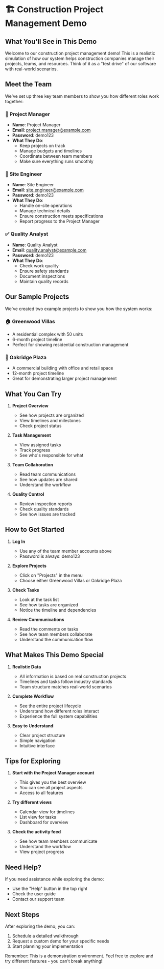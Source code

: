# 🏗️ Construction Project Management Demo

## What You'll See in This Demo

Welcome to our construction project management demo! This is a realistic simulation of how our system helps construction companies manage their projects, teams, and resources. Think of it as a "test drive" of our software with real-world scenarios.

## Meet the Team

We've set up three key team members to show you how different roles work together:

### 👥 Project Manager

- **Name**: Project Manager
- **Email**: project.manager@example.com
- **Password**: demo123
- **What They Do**:
  - Keep projects on track
  - Manage budgets and timelines
  - Coordinate between team members
  - Make sure everything runs smoothly

### 👷 Site Engineer

- **Name**: Site Engineer
- **Email**: site.engineer@example.com
- **Password**: demo123
- **What They Do**:
  - Handle on-site operations
  - Manage technical details
  - Ensure construction meets specifications
  - Report progress to the Project Manager

### ✅ Quality Analyst

- **Name**: Quality Analyst
- **Email**: quality.analyst@example.com
- **Password**: demo123
- **What They Do**:
  - Check work quality
  - Ensure safety standards
  - Document inspections
  - Maintain quality records

## Our Sample Projects

We've created two example projects to show you how the system works:

### 🏠 Greenwood Villas

- A residential complex with 50 units
- 6-month project timeline
- Perfect for showing residential construction management

### 🏢 Oakridge Plaza

- A commercial building with office and retail space
- 12-month project timeline
- Great for demonstrating larger project management

## What You Can Try

1. **Project Overview**

   - See how projects are organized
   - View timelines and milestones
   - Check project status

2. **Task Management**

   - View assigned tasks
   - Track progress
   - See who's responsible for what

3. **Team Collaboration**

   - Read team communications
   - See how updates are shared
   - Understand the workflow

4. **Quality Control**
   - Review inspection reports
   - Check quality standards
   - See how issues are tracked

## How to Get Started

1. **Log In**

   - Use any of the team member accounts above
   - Password is always: demo123

2. **Explore Projects**

   - Click on "Projects" in the menu
   - Choose either Greenwood Villas or Oakridge Plaza

3. **Check Tasks**

   - Look at the task list
   - See how tasks are organized
   - Notice the timeline and dependencies

4. **Review Communications**
   - Read the comments on tasks
   - See how team members collaborate
   - Understand the communication flow

## What Makes This Demo Special

1. **Realistic Data**

   - All information is based on real construction projects
   - Timelines and tasks follow industry standards
   - Team structure matches real-world scenarios

2. **Complete Workflow**

   - See the entire project lifecycle
   - Understand how different roles interact
   - Experience the full system capabilities

3. **Easy to Understand**
   - Clear project structure
   - Simple navigation
   - Intuitive interface

## Tips for Exploring

1. **Start with the Project Manager account**

   - This gives you the best overview
   - You can see all project aspects
   - Access to all features

2. **Try different views**

   - Calendar view for timelines
   - List view for tasks
   - Dashboard for overview

3. **Check the activity feed**
   - See how team members communicate
   - Understand the workflow
   - View project progress

## Need Help?

If you need assistance while exploring the demo:

- Use the "Help" button in the top right
- Check the user guide
- Contact our support team

## Next Steps

After exploring the demo, you can:

1. Schedule a detailed walkthrough
2. Request a custom demo for your specific needs
3. Start planning your implementation

Remember: This is a demonstration environment. Feel free to explore and try different features - you can't break anything!
